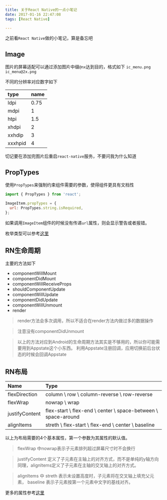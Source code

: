 ```yaml
---
title: 关于React Native的一点小笔记
date: 2017-01-16 22:47:08
tags: [React Native]

---
```


之前看`React Native`做的小笔记，算是备忘吧
<!--more-->

## Image
图片的屏幕适配可以通过添加图片中缀`@nx`达到目的，格式如下
`ic_menu.png`
`ic_menu@2x.png`

不同的分辨率对应数字如下

|type|name|
|:--|:--|
|ldpi|0.75|
|mdpi|1|
|htpi|1.5|
|xhdpi|2|
|xxhdip|3|
|xxxhpid|4|

切记要在添加完图片后重启`react-native`服务，不要问我为什么知道

## PropTypes
使用`PropTypes`来强制约束组件需要的参数，使得组件更具有文档性
```javascript
import { PropTypes } from 'react';

ImageItem.propTypes = {
  url: PropTypes.string.isRequired,
};
```
如果调用`ImageItem`组件的时候没有传递`url`属性，则会显示警告或者报错。

枚举类型可以参考[这里](https://facebook.github.io/react/docs/typechecking-with-proptypes.html)

## RN生命周期
主要的方法如下

- componentWillMount
- componentDidMount
- componentWillReceiveProps
- shouldComponentUpdate
- componentWillUpdate
- componentDidUpdate
- componentWillUnmount
- render

>  render方法会多次调用，所以不适合在render方法内做过多的数据操作

> 注意没有componentDidUnmount

> 以上的方法对应到Android的生命周期方法其实是不够用的，所以你可能需要用到Appstate这个小东西。
利用Appstate注册回调，应用切换前后台状态的时候会回调Appstate

## RN布局

|Name|Type|
|:--|:--|
|flexDirection|column \ row \ column-reverse \ row-reverse|
|flexWrap|nowrap \ wrap|
|justifyContent|flex-start \ flex-end \ center \ space-between \ space-around|
|alignItems|streth \ flex-start \ flex-end \ center \ baseline|

以上为布局需要的4个基本属性，第一个参数为其属性的默认值。

> flexWrap 中nowrap表示子元素排列超过屏幕尺寸时不会换行

> justifyContent 定义了子元素在主轴上的对齐方式，而不是单纯的y轴方向
同理，alignItems定义了子元素在主轴的交叉轴上的对齐方式。

> alignItems 中 streth 表示未设置高度时，子元素将在交叉轴上填充父元素，
baseline 表示子元素按第一个元素中文字的基线对齐。

更多的属性参考[这里](http://reactnative.cn/docs/0.40/layout-props.html)

